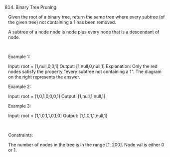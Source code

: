 814. Binary Tree Pruning

Given the root of a binary tree, return the same tree where every subtree (of the given tree) not containing a 1 has been removed.

A subtree of a node node is node plus every node that is a descendant of node.

 

Example 1:

Input: root = [1,null,0,0,1]
Output: [1,null,0,null,1]
Explanation: 
Only the red nodes satisfy the property "every subtree not containing a 1".
The diagram on the right represents the answer.


Example 2:

Input: root = [1,0,1,0,0,0,1]
Output: [1,null,1,null,1]


Example 3:

Input: root = [1,1,0,1,1,0,1,0]
Output: [1,1,0,1,1,null,1]


 

Constraints:

The number of nodes in the tree is in the range [1, 200].
Node.val is either 0 or 1.